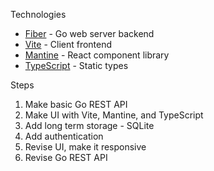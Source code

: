 Technologies

- [Fiber](https://gofiber.io/) - Go web server backend
- [Vite](https://vitejs.dev/) - Client frontend
- [Mantine](https://mantine.dev/) - React component library
- [TypeScript](https://www.typescriptlang.org/) - Static types

Steps

1. Make basic Go REST API
2. Make UI with Vite, Mantine, and TypeScript
3. Add long term storage - SQLite
4. Add authentication
5. Revise UI, make it responsive
6. Revise Go REST API
